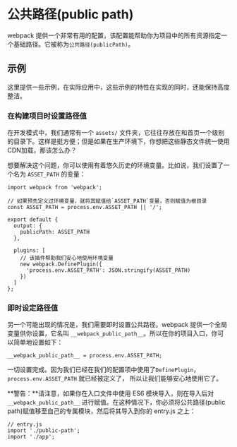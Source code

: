 # 公共路径(public path)

webpack 提供一个非常有用的配置，该配置能帮助你为项目中的所有资源指定一个基础路径。它被称为`公共路径(publicPath)`。

## 示例

这里提供一些示例，在实际应用中，这些示例的特性在实现的同时，还能保持高度整洁。

### 在构建项目时设置路径值

在开发模式中，我们通常有一个 `assets/` 文件夹，它往往存放在和首页一个级别的目录下。这样是挺方便；但是如果在生产环境下，你想把这些静态文件统一使用CDN加载，那该怎么办？

想要解决这个问题，你可以使用有着悠久历史的环境变量。比如说，我们设置了一个名为 `ASSET_PATH` 的变量：

```
import webpack from 'webpack';

// 如果预先定义过环境变量，就将其赋值给`ASSET_PATH`变量，否则赋值为根目录
const ASSET_PATH = process.env.ASSET_PATH || '/';

export default {
  output: {
    publicPath: ASSET_PATH
  },

  plugins: [
    // 该插件帮助我们安心地使用环境变量
    new webpack.DefinePlugin({
      'process.env.ASSET_PATH': JSON.stringify(ASSET_PATH)
    })
  ]
};
```

### 即时设定路径值

另一个可能出现的情况是，我们需要即时设置公共路径。webpack 提供一个全局变量供你设置，它名叫 `__webpack_public_path__`。所以在你的项目入口，你可以简单地设置如下：

```
__webpack_public_path__ = process.env.ASSET_PATH;
```

一切设置完成。因为我们已经在我们的配置项中使用了`DefinePlugin`， `process.env.ASSET_PATH` 就已经被定义了， 所以让我们能够安心地使用它了。

**警告：**请注意，如果你在入口文件中使用 ES6 模块导入，则在导入后对 `__webpack_public_path__` 进行赋值。在这种情况下，你必须将公共路径(public path)赋值移至自己的专属模块，然后将其导入到你的 entry.js 之上：

```
// entry.js
import './public-path';
import './app';
```